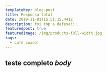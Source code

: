 ```yaml
---
templateKey: blog-post
title: Responsa total
date: 2019-11-01T15:51:15.441Z
description: foi top a defesa!!!
featuredpost: true
featuredimage: /img/products-full-width.jpg
tags:
  - café coado!
---
```

## teste completo _body_
